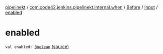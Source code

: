 [pipelinekt](../../../index.md) / [com.code42.jenkins.pipelinekt.internal.when](../../index.md) / [Before](../index.md) / [Input](index.md) / [enabled](./enabled.md)

# enabled

`val enabled: `[`Boolean`](https://kotlinlang.org/api/latest/jvm/stdlib/kotlin/-boolean/index.html) [(source)](https://github.com/code42/pipelinekt/tree/master/internal/src/main/kotlin/com/code42/jenkins/pipelinekt/internal/when/Before.kt#L15)